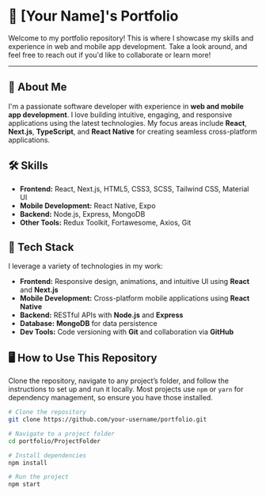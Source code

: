 # 🌟 [Your Name]'s Portfolio

Welcome to my portfolio repository! This is where I showcase my skills and experience in web and mobile app development. Take a look around, and feel free to reach out if you'd like to collaborate or learn more!

---

## 🚀 About Me

I'm a passionate software developer with experience in **web and mobile app development**. I love building intuitive, engaging, and responsive applications using the latest technologies. My focus areas include **React**, **Next.js**, **TypeScript**, and **React Native** for creating seamless cross-platform applications.

## 🛠️ Skills

- **Frontend:** React, Next.js, HTML5, CSS3, SCSS, Tailwind CSS, Material UI
- **Mobile Development:** React Native, Expo
- **Backend:** Node.js, Express, MongoDB
- **Other Tools:** Redux Toolkit, Fortawesome, Axios, Git

## 🎨 Tech Stack

I leverage a variety of technologies in my work:

- **Frontend:** Responsive design, animations, and intuitive UI using **React** and **Next.js**
- **Mobile Development:** Cross-platform mobile applications using **React Native**
- **Backend:** RESTful APIs with **Node.js** and **Express**
- **Database:** **MongoDB** for data persistence
- **Dev Tools:** Code versioning with **Git** and collaboration via **GitHub**

## 🖥️ How to Use This Repository

Clone the repository, navigate to any project’s folder, and follow the instructions to set up and run it locally. Most projects use `npm` or `yarn` for dependency management, so ensure you have those installed.

```bash
# Clone the repository
git clone https://github.com/your-username/portfolio.git

# Navigate to a project folder
cd portfolio/ProjectFolder

# Install dependencies
npm install

# Run the project
npm start
